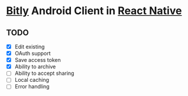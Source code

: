 # [Bitly](https://bitly.com/) Android Client in [React Native](https://facebook.github.io/react-native/)

TODO
---
- [x] Edit existing
- [x] OAuth support
- [x] Save access token
- [x] Ability to archive
- [ ] Ability to accept sharing
- [ ] Local caching
- [ ] Error handling
